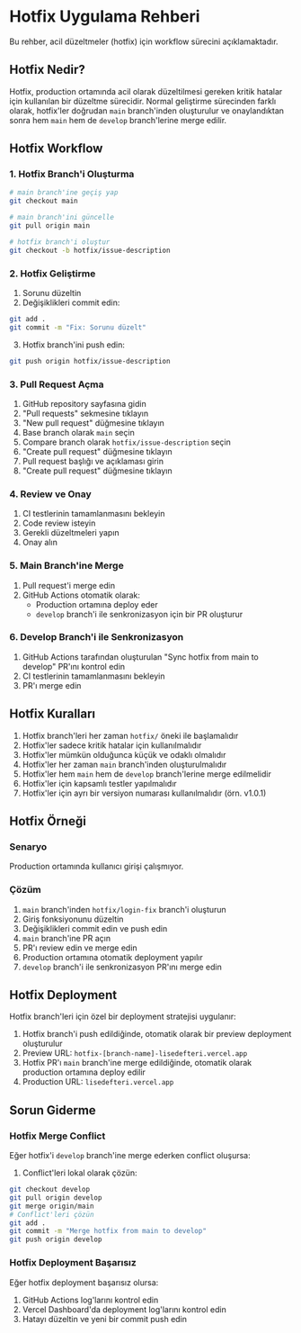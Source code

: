 # Hotfix Uygulama Rehberi

Bu rehber, acil düzeltmeler (hotfix) için workflow sürecini açıklamaktadır.

## Hotfix Nedir?

Hotfix, production ortamında acil olarak düzeltilmesi gereken kritik hatalar için kullanılan bir düzeltme sürecidir. Normal geliştirme sürecinden farklı olarak, hotfix'ler doğrudan `main` branch'inden oluşturulur ve onaylandıktan sonra hem `main` hem de `develop` branch'lerine merge edilir.

## Hotfix Workflow

### 1. Hotfix Branch'i Oluşturma

```bash
# main branch'ine geçiş yap
git checkout main

# main branch'ini güncelle
git pull origin main

# hotfix branch'i oluştur
git checkout -b hotfix/issue-description
```

### 2. Hotfix Geliştirme

1. Sorunu düzeltin
2. Değişiklikleri commit edin:

```bash
git add .
git commit -m "Fix: Sorunu düzelt"
```

3. Hotfix branch'ini push edin:

```bash
git push origin hotfix/issue-description
```

### 3. Pull Request Açma

1. GitHub repository sayfasına gidin
2. "Pull requests" sekmesine tıklayın
3. "New pull request" düğmesine tıklayın
4. Base branch olarak `main` seçin
5. Compare branch olarak `hotfix/issue-description` seçin
6. "Create pull request" düğmesine tıklayın
7. Pull request başlığı ve açıklaması girin
8. "Create pull request" düğmesine tıklayın

### 4. Review ve Onay

1. CI testlerinin tamamlanmasını bekleyin
2. Code review isteyin
3. Gerekli düzeltmeleri yapın
4. Onay alın

### 5. Main Branch'ine Merge

1. Pull request'i merge edin
2. GitHub Actions otomatik olarak:
   - Production ortamına deploy eder
   - `develop` branch'i ile senkronizasyon için bir PR oluşturur

### 6. Develop Branch'i ile Senkronizasyon

1. GitHub Actions tarafından oluşturulan "Sync hotfix from main to develop" PR'ını kontrol edin
2. CI testlerinin tamamlanmasını bekleyin
3. PR'ı merge edin

## Hotfix Kuralları

1. Hotfix branch'leri her zaman `hotfix/` öneki ile başlamalıdır
2. Hotfix'ler sadece kritik hatalar için kullanılmalıdır
3. Hotfix'ler mümkün olduğunca küçük ve odaklı olmalıdır
4. Hotfix'ler her zaman `main` branch'inden oluşturulmalıdır
5. Hotfix'ler hem `main` hem de `develop` branch'lerine merge edilmelidir
6. Hotfix'ler için kapsamlı testler yapılmalıdır
7. Hotfix'ler için ayrı bir versiyon numarası kullanılmalıdır (örn. v1.0.1)

## Hotfix Örneği

### Senaryo

Production ortamında kullanıcı girişi çalışmıyor.

### Çözüm

1. `main` branch'inden `hotfix/login-fix` branch'i oluşturun
2. Giriş fonksiyonunu düzeltin
3. Değişiklikleri commit edin ve push edin
4. `main` branch'ine PR açın
5. PR'ı review edin ve merge edin
6. Production ortamına otomatik deployment yapılır
7. `develop` branch'i ile senkronizasyon PR'ını merge edin

## Hotfix Deployment

Hotfix branch'leri için özel bir deployment stratejisi uygulanır:

1. Hotfix branch'i push edildiğinde, otomatik olarak bir preview deployment oluşturulur
2. Preview URL: `hotfix-[branch-name]-lisedefteri.vercel.app`
3. Hotfix PR'ı `main` branch'ine merge edildiğinde, otomatik olarak production ortamına deploy edilir
4. Production URL: `lisedefteri.vercel.app`

## Sorun Giderme

### Hotfix Merge Conflict

Eğer hotfix'i `develop` branch'ine merge ederken conflict oluşursa:

1. Conflict'leri lokal olarak çözün:

```bash
git checkout develop
git pull origin develop
git merge origin/main
# Conflict'leri çözün
git add .
git commit -m "Merge hotfix from main to develop"
git push origin develop
```

### Hotfix Deployment Başarısız

Eğer hotfix deployment başarısız olursa:

1. GitHub Actions log'larını kontrol edin
2. Vercel Dashboard'da deployment log'larını kontrol edin
3. Hatayı düzeltin ve yeni bir commit push edin